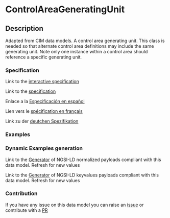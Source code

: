 # ControlAreaGeneratingUnit

## Description 

Adapted from CIM data models. A control area generating unit. This class is needed so that alternate control area definitions may include the same generating unit.   Note only one instance within a control area should reference a specific generating unit.
### Specification

Link to the [interactive specification](https://swagger.lab.fiware.org/?url=https://github.com/smart-data-models/dataModel.EnergyCIM/blob/master/ControlAreaGeneratingUnit/swagger.yaml)

Link to the [specification](https://github.com/smart-data-models/dataModel.EnergyCIM/blob/master/ControlAreaGeneratingUnit/doc/spec.md)

Enlace a la [Especificación en español](https://github.com/smart-data-models/dataModel.EnergyCIM/blob/master/ControlAreaGeneratingUnit/doc/spec_ES.md)

Lien vers le [spécification en français](https://github.com/smart-data-models/dataModel.EnergyCIM/blob/master/ControlAreaGeneratingUnit/doc/spec_FR.md)

Link zu der [deutchen Spezifikation](https://github.com/smart-data-models/dataModel.EnergyCIM/blob/master/ControlAreaGeneratingUnit/doc/spec_DE.md)
### Examples
### Dynamic Examples generation

Link to the [Generator](https://smartdatamodels.org/extra/ngsi-ld_generator_v0.92.php?schemaUrl=https://raw.githubusercontent.com/smart-data-models/dataModel.EnergyCIM/master/ControlAreaGeneratingUnit/schema.json&email=info@smartdatamodels.org) of NGSI-LD normalized payloads compliant with this data model. Refresh for new values

Link to the [Generator](https://smartdatamodels.org/extra/ngsi-ld_generator_keyvalues_v0.92.php?schemaUrl=https://raw.githubusercontent.com/smart-data-models/dataModel.EnergyCIM/master/ControlAreaGeneratingUnit/schema.json&email=info@smartdatamodels.org) of NGSI-LD keyvalues payloads compliant with this data model. Refresh for new values
### Contribution

 If you have any issue on this data model you can raise an [issue](https://github.com/smart-data-models/dataModel.EnergyCIM/issues)  or contribute with a [PR](https://github.com/smart-data-models/dataModel.EnergyCIM/pulls)